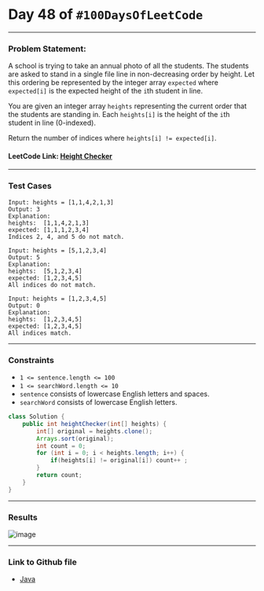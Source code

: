 # Day 48 of `#100DaysOfLeetCode`

___
### Problem Statement:  
A school is trying to take an annual photo of all the students. The students are asked to stand in a single file line in non-decreasing order by height. Let this ordering be represented by the integer array `expected` where `expected[i]` is the expected height of the `i`th student in line.

You are given an integer array `heights` representing the current order that the students are standing in. Each `heights[i]` is the height of the `i`th student in line (0-indexed).

Return the number of indices where `heights[i] != expected[i]`.

#### LeetCode Link: [Height Checker](https://leetcode.com/problems/height-checker/)
___


### Test Cases
```
Input: heights = [1,1,4,2,1,3]
Output: 3
Explanation: 
heights:  [1,1,4,2,1,3]
expected: [1,1,1,2,3,4]
Indices 2, 4, and 5 do not match.
```
```
Input: heights = [5,1,2,3,4]
Output: 5
Explanation:
heights:  [5,1,2,3,4]
expected: [1,2,3,4,5]
All indices do not match.
```
```
Input: heights = [1,2,3,4,5]
Output: 0
Explanation:
heights:  [1,2,3,4,5]
expected: [1,2,3,4,5]
All indices match.
```
___

### Constraints 
* `1 <= sentence.length <= 100`
* `1 <= searchWord.length <= 10`
* `sentence` consists of lowercase English letters and spaces.
* `searchWord` consists of lowercase English letters.

```java
class Solution {
    public int heightChecker(int[] heights) {
        int[] original = heights.clone();
        Arrays.sort(original);
        int count = 0;
        for (int i = 0; i < heights.length; i++) {
            if(heights[i] != original[i]) count++ ;
        }
        return count;
    }
}
```
___
### Results
![image](https://user-images.githubusercontent.com/31382363/209988399-da72325c-c069-4729-aad4-3d8c87b71370.png)

___

### Link to Github file  
* [Java](https://github.com/studentdevelops/100DaysOfLeetCode/blob/6b898341263c818106fb132ef915b279042c55c5/Day48_height_Checker/code.java)
